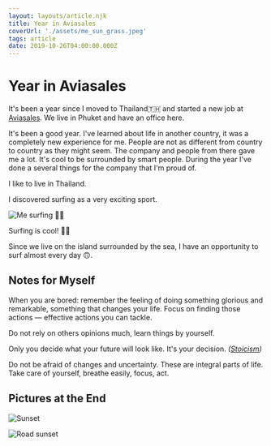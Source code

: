 ```yaml
---
layout: layouts/article.njk
title: Year in Aviasales
coverUrl: './assets/me_sun_grass.jpeg'
tags: article
date: 2019-10-26T04:00:00.000Z
---
```


# Year in Aviasales

It's been a year since I moved to Thailand🇹🇭 and started a new job at <a target="_blank" href="https://aviasales.com/">Aviasales</a>. We live in Phuket and have an office here.

It's been a good year. I've learned about life in another country, it was a completely new experience for me. People are not as different from country to country as they might seem. The company and people from there gave me a lot. It's cool to be surrounded by smart people. During the year I've done a several things for the company that I'm proud of.

I like to live in Thailand.

I discovered surfing as a very exciting sport.

![Me surfing 🤙🏼](./assets/falling.jpeg "Me surfing 🤙🏼")
<p class="signature">Surfing is cool! 🤙🏼</p>
Since we live on the island surrounded by the sea, I have an opportunity to surf almost every day 🙃.

## Notes for Myself
When you are bored: remember the feeling of doing something glorious and remarkable, something that changes your life. Focus on finding those actions — effective actions you can tackle.

Do not rely on others opinions much, learn things by yourself.

Only you decide what your future will look like. It's your decision. _(<a href="https://en.wikipedia.org/wiki/Stoicism" target="_blank">Stoicism</a>)_

Do not be afraid of changes and uncertainty. These are integral parts of life. Take care of yourself, breathe easily, focus, act.

## Pictures at the End
![Sunset](./assets/sunset.jpeg "Sunset")

![Road sunset](./assets/road_sunset.jpeg "Road sunset")
